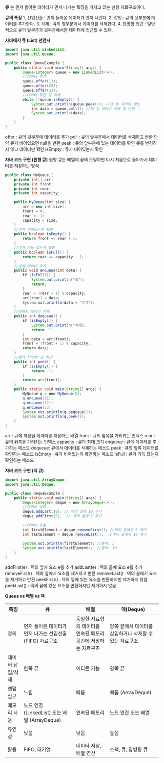 **큐** 는 먼저 들어온 데이터가 먼저 나가는 특징을 가지고 있는 선형 자료구조이다.

**큐의 특징**
	1. 선입선출 : 먼저 들어온 데이터가 먼저 나간다.
	2. 삽입 : 큐의 뒷부분에 데이터를 추가한다.
	3. 삭제 : 큐의 앞부분에서 데이터를 삭제한다.
	4. 단방향 접근 : 일반적으로 큐의 앞부분과 뒷부분에서만 데이터에 접근할 수 있다.

**자바에서 큐 (List) 선언시** 
``` java
import java.util.LinkedList;
import java.util.Queue;

public class QueueExample {
    public static void main(String[] args) {
        Queue<Integer> queue = new LinkedList<>();
        //데이터 추가 
        queue.offer(11);
        queue.offer(22);
        queue.offer(33);
        //데이터 확인 및 삭제 
        while (!queue.isEmpty()) {
            System.out.println(queue.peek()); //맨 앞 데이터 확인
            int data = queue.poll(); //맨 앞 데이터 삭제 및 반환
            System.out.println(data);
        }
    }
}

```
offer : 큐의 뒷부분에 데이터를 추가
poll : 큐의 앞부분에서 데이터를 삭제하고 반환 만약 큐가 비어있으면 null을 반환
peek : 큐의 앞부분에 있는 데이터를 확인 큐를 변경하지 않고 데이터만 확인
isEmpty : 큐가 비어있는지 확인


**자바 코드 구현 (원형 큐)**
원형 큐는 배열의 끝에 도달하면 다시 처음으로 돌아가서 데이터를 저장하는 방식
``` java
public class MyQueue {
    private int[] arr;
    private int front;
    private int rear;
    private int capacity;

    public MyQueue(int size) {
        arr = new int[size];
        front = 0;
        rear = -1;
        capacity = size;
    }
    //큐가 비어있는지 확인
    public boolean isEmpty() {
        return front == rear + 1;
    }
    //큐가 가득 찼는지 확인
    public boolean isFull() {
        return rear == capacity - 1;
    }
    //큐에 데이터 추가
    public void enqueue(int data) {
        if (isFull()) {
            System.out.println("풀");
            return;
        }
        rear = (rear + 1) % capacity;
        arr[rear] = data;
        System.out.println(data + "추가");
    }
    //큐에서 데이터 삭제
    public int dequeue() {
        if (isEmpty()) {
            System.out.println("삭제);
            return -1;
        }
        int data = arr[front];
        front = (front + 1) % capacity;
        return data;
    }
    //큐의 front 값 확인
    public int peek() {
        if (isEmpty()) {
            return -1;
        }
        return arr[front];
    }
    public static void main(String[] args) {
        MyQueue q = new MyQueue(5);
        q.enqueue(11);
        q.enqueue(22);
        q.enqueue(33);
        System.out.println(q.dequeue());
        System.out.println(q.peek());
    }
}
```
arr : 큐에 저장될 데이터를 저장하는 배열
front : 큐의 앞쪽을 가리키는 인덱스
rear : 큐의 뒤쪽을 가리키는 인덱스
capacity : 큐의 최대 크기
enqueue : 큐에 데이터를 추가하는 메소드
dequeue:   큐에서 데이터를 삭제하는 메소드
peek : 큐의 앞쪽 데이터를 확인하는 메소드
isEmpty : 큐가 비어있는지 확인하는 메소드
isFull : 큐가 가득 찼는지 확인하는 메소드

**자바 코드 구현 (덱 큐)**
``` java
import java.util.ArrayDeque;
import java.util.Deque;

public class DequeExample {
    public static void main(String[] args) {
        Deque<Integer> deque = new ArrayDeque<>();
        //데이터 삽입
        deque.addLast(10); // 덱의 끝에 10 추가
        deque.addFirst(5);  // 덱의 앞에 5 추가
        
        //데이터 추출
        int firstElement = deque.removeFirst(); //덱의 앞에서 5 제거
        int lastElement = deque.removeLast();  //덱의 끝에서 10 제거
        
        System.out.println(firstElement); //출력: 5
        System.out.println(lastElement);  //출력: 10
    }
}

```
addFirst(e) : 덱의 앞에 요소 e를 추가
addLast(e) : 덱의 끝에 요소 e를 추가
removeFirst() : 덱의 앞에서 요소를 제거하고 반환
removeLast() : 덱의 끝에서 요소를 제거하고 반환
peekFirst() : 덱의 앞에 있는 요소를 반환하지만 제거하지 않음
peekLast() : 덱의 끝에 있는 요소를 반환하지만 제거하지 않음


**Queue  vs 배열 vs 덱**

| 특징        | 큐                                     | 배열                                  | 덱(Deque)                        |
| --------- | ------------------------------------- | ----------------------------------- | ------------------------------- |
| 정의        | 먼저 들어온 데이터가 먼저 나가는 선입선출(FIFO) 자료구조    | 동일한 자료형의 데이터를 연속된 메모리 공간에 저장하는 자료구조 | 양쪽 끝에서 데이터를 삽입하거나 삭제할 수 있는 자료구조 |
| 데이터 삽입/삭제 | 한쪽 끝                                  | 어디든 가능                              | 양쪽 끝                            |
| 랜덤 접근     | 느림                                    | 빠름                                  | 빠름 (ArrayDeque)                 |
| 메모리 사용    | 노드 연결 (LinkedList) 또는 배열 (ArrayDeque) | 연속된 메모리                             | 노드 연결 또는 배열                     |
| 유연성       | 낮음                                    | 낮음                                  | 높음                              |
| 활용        | FIFO, 대기열                             | 데이터 저장, 배열 연산                       | 스택, 큐, 양방향 큐                    |






